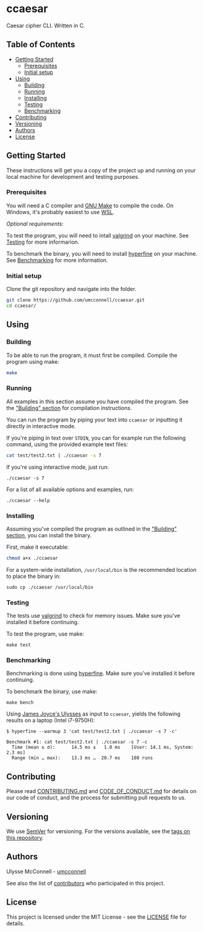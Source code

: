 # ccaesar

Caesar cipher CLI. Written in C.

## Table of Contents

-   [Getting Started](#getting-started)
    -   [Prerequisites](#prerequisites)
    -   [Initial setup](#initial-setup)
-   [Using](#using)
    -   [Building](#building)
    -   [Running](#running)
    -   [Installing](#installing)
    -   [Testing](#testing)
    -   [Benchmarking](#benchmarking)
-   [Contributing](#contributing)
-   [Versioning](#versioning)
-   [Authors](#authors)
-   [License](#license)

## Getting Started

These instructions will get you a copy of the project up and running on your
local machine for development and testing purposes.

### Prerequisites

You will need a C compiler and [GNU Make](https://www.gnu.org/software/make/)
to compile the code. On Windows, it's probably easiest to use
[WSL](https://docs.microsoft.com/en-us/windows/wsl/).

_Optional requirements_:

To test the program, you will need to intall
[valgrind](https://www.valgrind.org/) on your machine. See [Testing](#testing)
for more informarion.

To benchmark the binary, you will need to install
[hyperfine](https://github.com/sharkdp/hyperfine) on your machine. See
[Benchmarking](#benchmarking) for more information.

### Initial setup

Clone the git repository and navigate into the folder.

```bash
git clone https://github.com/umcconnell/ccaesar.git
cd ccaesar/
```

## Using

### Building

To be able to run the program, it must first be compiled. Compile the program
using make:

```bash
make
```

### Running

All examples in this section assume you have compiled the program. See the
["Building" section](#building) for compilation instructions.

You can run the program by piping your text into `ccaesar` or inputting it
directly in interactive mode.

If you're piping in text over `STDIN`, you can for example run the following
command, using the provided example text files:

```bash
cat test/test2.txt | ./ccaesar -s 7
```

If you're using interactive mode, just run:

```
./ccaesar -s 7
```

For a list of all available options and examples, run:

```
./ccaesar --help
```

### Installing

Assuming you've compiled the program as outlined in the
["Building" section](#building), you can install the binary.

First, make it executable:

```bash
chmod a+x ./ccaesar
```

For a system-wide installation, `/usr/local/bin` is the recommended location to
place the binary in:

```
sudo cp ./ccaesar /usr/local/bin
```

### Testing

The tests use [valgrind](https://www.valgrind.org/) to check for memory issues.
Make sure you've installed it before continuing.

To test the program, use make:

```
make test
```

### Benchmarking

Benchmarking is done using [hyperfine](https://github.com/sharkdp/hyperfine).
Make sure you've installed it before continuing.

To benchmark the binary, use make:

```
make bench
```

Using [James Joyce's Ulysses](test/test2.txt) as input to `ccaesar`, yields
the following results on a laptop (Intel i7-9750H):

```
$ hyperfine --warmup 3 'cat test/test2.txt | ./ccaesar -s 7 -c'

Benchmark #1: cat test/test2.txt | ./ccaesar -s 7 -c
  Time (mean ± σ):      14.5 ms ±   1.0 ms    [User: 14.1 ms, System: 2.3 ms]
  Range (min … max):    13.3 ms …  20.7 ms    180 runs
```

## Contributing

Please read [CONTRIBUTING.md](CONTRIBUTING.md) and
[CODE_OF_CONDUCT.md](CODE_OF_CONDUCT.md) for details on our code of conduct, and
the process for submitting pull requests to us.

## Versioning

We use [SemVer](http://semver.org/) for versioning. For the versions available,
see the [tags on this repository](https://github.com/umcconnell/python-boilerplate-repo/tags).

## Authors

Ulysse McConnell - [umcconnell](https://github.com/umcconnell/)

See also the list of
[contributors](https://github.com/umcconnell/python-boilerplate-repo/contributors)
who participated in this project.

## License

This project is licensed under the MIT License - see the
[LICENSE](LICENSE) file for details.
